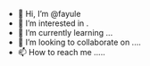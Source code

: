 - 👋 Hi, I’m @fayule 
- 👀 I’m interested in .
- 🌱 I’m currently learning ...
- 💞️ I’m looking to collaborate on ....
- 📫 How to reach me .....

<!---
fayule/fayule is a ✨ special ✨ repository because its `README.md` (this file) appears on your GitHub profile.
You can click the Preview link to take a look at your changes.
--->
